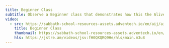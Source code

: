 ```yaml
---
title: Beginner Class
subtitle: Observe a Beginner class that demonstrates how this the Alive in Jesus program can be taught.
video:
  - src: https://sabbath-school-resources-assets.adventech.io/en/aij/aij-training-videos/assets/en-aij-beginner-class.mp4
    title: Beginner Class
    thumbnail: https://sabbath-school-resources-assets.adventech.io/en/aij/aij-training-videos/17-beginner-class/cover.png
    hls: https://jstre.am/videos/jsv:fH0QXQRQ9He/hls/main.m3u8
---
```

